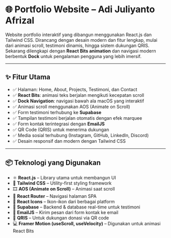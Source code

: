 # 🌐 Portfolio Website – Adi Juliyanto Afrizal

Website portfolio interaktif yang dibangun menggunakan React.js dan Tailwind CSS. Dirancang dengan desain modern dan fitur lengkap, mulai dari animasi scroll, testimoni dinamis, hingga sistem dukungan QRIS. Sekarang dilengkapi dengan **React Bits animation** dan navigasi modern berbentuk **Dock** untuk pengalaman pengguna yang lebih imersif.

---

## ✨ Fitur Utama

- ✅ Halaman: Home, About, Projects, Testimoni, dan Contact
- ✅ **React Bits**: animasi teks berjalan mengikuti kecepatan scroll
- ✅ **Dock Navigation**: navigasi bawah ala macOS yang interaktif
- ✅ Animasi scroll menggunakan AOS (Animate on Scroll)
- ✅ Form testimoni terhubung ke **Supabase**
- ✅ Tampilan testimoni berjalan otomatis dengan efek marquee
- ✅ Form kontak terintegrasi dengan **EmailJS**
- ✅ QR Code (QRIS) untuk menerima dukungan
- ✅ Media sosial terhubung (Instagram, GitHub, LinkedIn, Discord)
- ✅ Desain responsif dan modern dengan Tailwind CSS

---

## 📦 Teknologi yang Digunakan

- ⚛️ **React.js** – Library utama untuk membangun UI
- 🎨 **Tailwind CSS** – Utility-first styling framework
- 🎞️ **AOS (Animate on Scroll)** – Animasi saat scroll
- 🧩 **React Router** – Navigasi halaman SPA
- 🧠 **React Icons** – Ikon-ikon dari berbagai platform
- 🧾 **Supabase** – Backend & database real-time untuk testimoni
- 📧 **EmailJS** – Kirim pesan dari form kontak ke email
- 💸 **QRIS** – Untuk dukungan donasi via QR code
- 💻 **Framer Motion (useScroll, useVelocity)** – Digunakan untuk animasi React Bits
